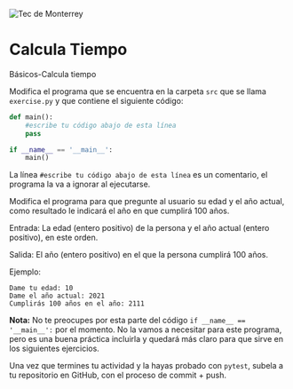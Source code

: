 ![Tec de Monterrey](../../images/logotecmty.png)
# Calcula Tiempo
Básicos-Calcula tiempo

Modifica el programa que se encuentra en la carpeta `src` que se llama `exercise.py` y que contiene el siguiente código:

```python
def main():
    #escribe tu código abajo de esta línea
    pass

if __name__ == '__main__':
    main()
```

La línea `#escribe tu código abajo de esta línea` es un comentario, el programa la va a ignorar al ejecutarse.

Modifica el programa para que pregunte al usuario su edad y el año actual, como resultado le indicará el año en que cumplirá 100 años.



Entrada:
La edad (entero positivo) de la persona y el año actual (entero positivo), en este orden.


Salida:
El año (entero positivo) en el que la persona cumplirá 100 años.


Ejemplo:
```
Dame tu edad: 10
Dame el año actual: 2021
Cumplirás 100 años en el año: 2111
```

**Nota:** No te preocupes por esta parte del código `if __name__ == '__main__':` por el momento. No la vamos a necesitar para este programa, pero es una buena práctica incluirla y quedará más claro para que sirve en los siguientes ejercicios.

Una vez que termines tu actividad y la hayas probado con `pytest`, subela a tu repositorio en GitHub, con el proceso de commit + push.
